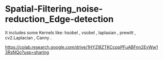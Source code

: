 # Spatial-Filtering_noise-reduction_Edge-detection
It includes some Kernels like:
hsobel , vsobel , laplasian , prewitt , cv2.Laplacian , Canny .


https://colab.research.google.com/drive/1HYZl8ZTKCcppPFuABFnn2EvWw13RsNQo?usp=sharing
